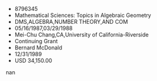 
* 8796345
* Mathematical Sciences: Topics in Algebraic Geometry
* DMS,ALGEBRA,NUMBER THEORY,AND COM
* 05/16/1987,03/29/1988
* Mei-Chu Chang,CA,University of California-Riverside
* Continuing Grant
* Bernard McDonald
* 12/31/1989
* USD 34,150.00

nan
